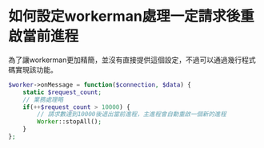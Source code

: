 # 如何設定workerman處理一定請求後重啟當前進程
為了讓workerman更加精簡，並沒有直接提供這個設定，不過可以通過幾行程式碼實現該功能。
```php
$worker->onMessage = function($connection, $data) {
    static $request_count;
    // 業務處理略
    if(++$request_count > 10000) {
        // 請求數達到10000後退出當前進程，主進程會自動重啟一個新的進程
        Worker::stopAll();
    }
};
```
